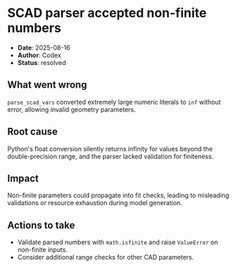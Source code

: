 # SCAD parser accepted non-finite numbers

- **Date**: 2025-08-16
- **Author**: Codex
- **Status**: resolved

## What went wrong
`parse_scad_vars` converted extremely large numeric literals to `inf` without error, allowing invalid geometry parameters.

## Root cause
Python's float conversion silently returns infinity for values beyond the double-precision range, and the parser lacked validation for finiteness.

## Impact
Non-finite parameters could propagate into fit checks, leading to misleading validations or resource exhaustion during model generation.

## Actions to take
- Validate parsed numbers with `math.isfinite` and raise `ValueError` on non-finite inputs.
- Consider additional range checks for other CAD parameters.
